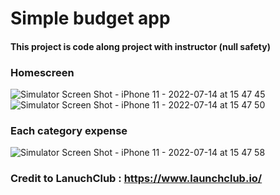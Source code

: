 # Simple budget app

#### This project is code along project with instructor (null safety)


### Homescreen
![Simulator Screen Shot - iPhone 11 - 2022-07-14 at 15 47 45](https://user-images.githubusercontent.com/91663623/178942944-88c61c89-09d7-4d2b-95a9-6644e8a8c266.png)
![Simulator Screen Shot - iPhone 11 - 2022-07-14 at 15 47 50](https://user-images.githubusercontent.com/91663623/178942960-9df7c352-c3b2-4283-9f5b-fd51793d792e.png)


### Each category expense
![Simulator Screen Shot - iPhone 11 - 2022-07-14 at 15 47 58](https://user-images.githubusercontent.com/91663623/178942968-6d7346e8-86d5-4b98-9318-d858b729d4ab.png)



### Credit to LanuchClub : https://www.launchclub.io/
